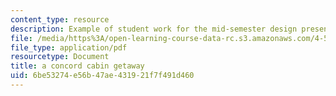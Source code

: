 ```yaml
---
content_type: resource
description: Example of student work for the mid-semester design presentation.
file: /media/https%3A/open-learning-course-data-rc.s3.amazonaws.com/4-500-introduction-to-design-computing-fall-2008/6be53274e56b47ae431921f7f491d460_assn4a_1.pdf
file_type: application/pdf
resourcetype: Document
title: a concord cabin getaway
uid: 6be53274-e56b-47ae-4319-21f7f491d460
---
```

